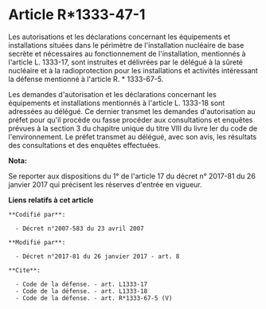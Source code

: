 # Article R*1333-47-1

Les autorisations et les déclarations concernant les équipements et installations situées dans le périmètre de l'installation
nucléaire de base secrète et nécessaires au fonctionnement de l'installation, mentionnés à l'article L. 1333-17, sont
instruites et délivrées par le délégué à la sûreté nucléaire et à la radioprotection pour les installations et activités
intéressant la défense mentionné à l'article R. * 1333-67-5. 

Les demandes d'autorisation et les déclarations concernant les équipements et installations mentionnés à l'article L. 1333-18
sont adressées au délégué. Ce dernier transmet les demandes d'autorisation au préfet pour qu'il procède ou fasse procéder aux
consultations et enquêtes prévues à la section 3 du chapitre unique du titre VIII du livre Ier du code de l'environnement. Le
préfet transmet au délégué, avec son avis, les résultats des consultations et des enquêtes effectuées.

**Nota:**

Se reporter aux dispositions du 1° de l'article 17 du décret n° 2017-81 du 26 janvier 2017 qui précisent les réserves
d'entrée en vigueur.

**Liens relatifs à cet article**

	**Codifié par**:

	  - Décret n°2007-583 du 23 avril 2007

	**Modifié par**:

	  - Décret n°2017-81 du 26 janvier 2017 - art. 8

	**Cite**:

	  - Code de la défense. - art. L1333-17
	  - Code de la défense. - art. L1333-18
	  - Code de la défense. - art. R*1333-67-5 (V)
